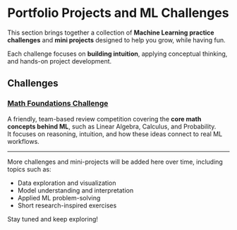 # Portfolio Projects and ML Challenges

This section brings together a collection of **Machine Learning practice challenges** and **mini projects** designed to help you grow, while having fun.

Each challenge focuses on **building intuition**, applying conceptual thinking, and hands-on project development. 

## Challenges

### [Math Foundations Challenge](math-challenge.md)
A friendly, team-based review competition covering the **core math concepts behind ML**, such as Linear Algebra, Calculus, and Probability.  
It focuses on reasoning, intuition, and how these ideas connect to real ML workflows.

---

More challenges and mini-projects will be added here over time, including topics such as:
- Data exploration and visualization  
- Model understanding and interpretation  
- Applied ML problem-solving  
- Short research-inspired exercises  

Stay tuned and keep exploring!
